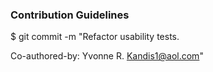 ### Contribution Guidelines
$ git commit -m "Refactor usability tests.
>
>
Co-authored-by: Yvonne R. Kandis1@aol.com"
